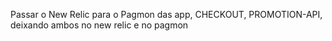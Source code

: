 Passar o New Relic para o Pagmon das app, 
CHECKOUT, PROMOTION-API, deixando ambos no new relic e no pagmon